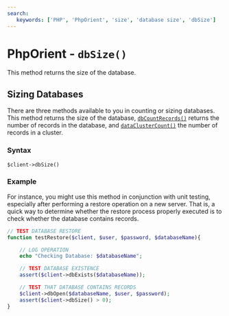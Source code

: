 ```yaml
---
search:
   keywords: ['PHP', 'PhpOrient', 'size', 'database size', 'dbSize']
---
```


# PhpOrient - `dbSize()`

This method returns the size of the database.

## Sizing Databases

There are three methods available to you in counting or sizing databases.  This method returns the size of the database, [`dbCountRecords()`](PHP-dbCountRecords.md) returns the number of records in the database, and [`dataClusterCount()`](PHP-dataClusterCount.md) the number of records in a cluster.

### Syntax

```
$client->dbSize()
```

### Example

For instance, you might use this method in conjunction with unit testing, especially after performing a restore operation on a new server.  That is, a quick way to determine whether the restore process properly executed is to check whether the database contains records.

```php
// TEST DATABASE RESTORE
function testRestore($client, $user, $password, $databaseName){

	// LOG OPERATION
	echo "Checking Database: $databaseName";

	// TEST DATABASE EXISTENCE
	assert($client->dbExists($databaseName));

	// TEST THAT DATABASE CONTAINS RECORDS
	$client->dbOpen($databaseName, $user, $password);
	assert($client->dbSize() > 0);
}
```
